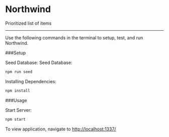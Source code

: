 # Northwind
Prioritized list of items

 - - -

 Use the following commands in the terminal to setup, test, and run Northwind.

###Setup

Seed Database:
Seed Database:
```bash
npm run seed
```

Installing Dependencies:
```bash
npm install
```

###Usage

Start Server:
```bash
npm start
```

To view application, navigate to [http://localhost:1337/](http://localhost:1337/)